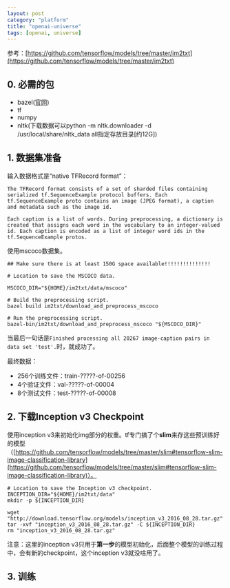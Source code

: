 ```yaml
---
layout: post
category: "platform"
title: "openai-universe"
tags: [openai, universe]
---
```


参考：[https://github.com/tensorflow/models/tree/master/im2txt](https://github.com/tensorflow/models/tree/master/im2txt)

## 0. 必需的包

+ bazel([官网](https://bazel.build/versions/master/docs/install.html))
+ tf
+ numpy
+ nltk(下载数据可以python -m nltk.downloader -d /usr/local/share/nltk_data all指定存放目录[约12G])

## 1. 数据集准备

输入数据格式是“native TFRecord format”：

```
The TFRecord format consists of a set of sharded files containing serialized tf.SequenceExample protocol buffers. Each tf.SequenceExample proto contains an image (JPEG format), a caption and metadata such as the image id.

Each caption is a list of words. During preprocessing, a dictionary is created that assigns each word in the vocabulary to an integer-valued id. Each caption is encoded as a list of integer word ids in the tf.SequenceExample protos.

```


使用mscoco数据集。

```
## Make sure there is at least 150G space available!!!!!!!!!!!!!!!

# Location to save the MSCOCO data. 

MSCOCO_DIR="${HOME}/im2txt/data/mscoco"

# Build the preprocessing script.
bazel build im2txt/download_and_preprocess_mscoco

# Run the preprocessing script.
bazel-bin/im2txt/download_and_preprocess_mscoco "${MSCOCO_DIR}"

```

当最后一句话是```Finished processing all 20267 image-caption pairs in data set 'test'.```时，就成功了。

最终数据：

+ 256个训练文件：train-?????-of-00256
+ 4个验证文件：val-?????-of-00004
+ 8个测试文件：test-?????-of-00008

## 2. 下载Inception v3 Checkpoint

使用inception v3来初始化img部分的权重。tf专门搞了个**slim**来存这些预训练好的模型（[https://github.com/tensorflow/models/tree/master/slim#tensorflow-slim-image-classification-library](https://github.com/tensorflow/models/tree/master/slim#tensorflow-slim-image-classification-library)）。

```
# Location to save the Inception v3 checkpoint.
INCEPTION_DIR="${HOME}/im2txt/data"
mkdir -p ${INCEPTION_DIR}

wget "http://download.tensorflow.org/models/inception_v3_2016_08_28.tar.gz"
tar -xvf "inception_v3_2016_08_28.tar.gz" -C ${INCEPTION_DIR}
rm "inception_v3_2016_08_28.tar.gz"
```

注意：这里的inception v3只用于**第一步**的模型初始化，后面整个模型的训练过程中，会有新的checkpoint，这个inception v3就没啥用了。

## 3. 训练

